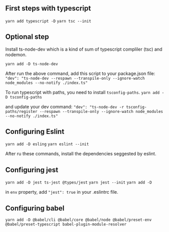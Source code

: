 ## First steps with typescript

```yarn add typescript -D```
```yarn tsc --init```

## Optional step
Install ts-node-dev which is a kind of sum of typescript compliler (tsc) and nodemon.

```yarn add -D ts-node-dev```

After run the above command, add this script to your package.json file: `"dev": "ts-node-dev --respawn --transpile-only --ignore-watch node_modules --no-notify ./index.ts"`

To run typescript with paths, you need to install `tsconfig-paths`.
```yarn add -D tsconfig-paths```

and update your dev command:
`"dev": "ts-node-dev -r tsconfig-paths/register --respawn --transpile-only --ignore-watch node_modules --no-notify ./index.ts"`

## Configuring Eslint
```yarn add -D esling```
```yarn eslint --init```

After ru these commands, install the dependencies seggested by eslint.

## Configuring jest
```yarn add -D jest ts-jest @types/jest```
```yarn jest --init```
```yarn add -D ```

in `env` property, add `"jest": true` in your .eslintrc file.

## Configuring babel
```yarn add -D @babel/cli @babel/core @babel/node @babel/preset-env @babel/preset-typescript babel-plugin-module-resolver```
